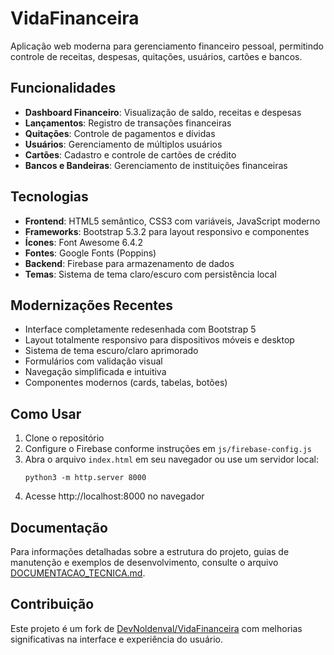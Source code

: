 # VidaFinanceira

Aplicação web moderna para gerenciamento financeiro pessoal, permitindo controle de receitas, despesas, quitações, usuários, cartões e bancos.

## Funcionalidades

- **Dashboard Financeiro**: Visualização de saldo, receitas e despesas
- **Lançamentos**: Registro de transações financeiras
- **Quitações**: Controle de pagamentos e dívidas
- **Usuários**: Gerenciamento de múltiplos usuários
- **Cartões**: Cadastro e controle de cartões de crédito
- **Bancos e Bandeiras**: Gerenciamento de instituições financeiras

## Tecnologias

- **Frontend**: HTML5 semântico, CSS3 com variáveis, JavaScript moderno
- **Frameworks**: Bootstrap 5.3.2 para layout responsivo e componentes
- **Ícones**: Font Awesome 6.4.2
- **Fontes**: Google Fonts (Poppins)
- **Backend**: Firebase para armazenamento de dados
- **Temas**: Sistema de tema claro/escuro com persistência local

## Modernizações Recentes

- Interface completamente redesenhada com Bootstrap 5
- Layout totalmente responsivo para dispositivos móveis e desktop
- Sistema de tema escuro/claro aprimorado
- Formulários com validação visual
- Navegação simplificada e intuitiva
- Componentes modernos (cards, tabelas, botões)

## Como Usar

1. Clone o repositório
2. Configure o Firebase conforme instruções em `js/firebase-config.js`
3. Abra o arquivo `index.html` em seu navegador ou use um servidor local:
   ```
   python3 -m http.server 8000
   ```
4. Acesse http://localhost:8000 no navegador

## Documentação

Para informações detalhadas sobre a estrutura do projeto, guias de manutenção e exemplos de desenvolvimento, consulte o arquivo [DOCUMENTACAO_TECNICA.md](DOCUMENTACAO_TECNICA.md).

## Contribuição

Este projeto é um fork de [DevNoldenval/VidaFinanceira](https://github.com/DevNoldenval/VidaFinanceira) com melhorias significativas na interface e experiência do usuário.
